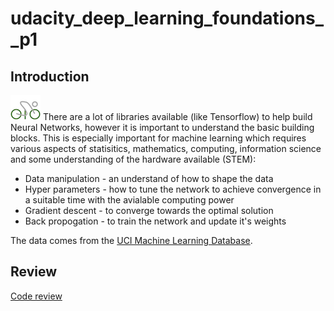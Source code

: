 # udacity_deep_learning_foundations__p1

## Introduction

![alt text](https://github.com/dcarlyle/udacity_deep_learning_foundations__p1/blob/master/cyclenetlogo.png "Cycle net") There are a lot of libraries available (like Tensorflow) to help build Neural Networks, however it is important to understand the basic building blocks. This is especially important for machine learning which requires various aspects of statisitics, mathematics, computing, information science and some understanding of the hardware available (STEM):

+ Data manipulation - an understand of how to shape the data
+ Hyper parameters - how to tune the network to achieve convergence in a suitable time with the avialable computing power
+ Gradient descent - to converge towards the optimal solution
+ Back propogation - to train the network and update it's weights

The data comes from the [UCI Machine Learning Database](https://archive.ics.uci.edu/ml/datasets/Bike+Sharing+Dataset "Data set").

## Review
[Code review](https://github.com/dcarlyle/udacity_deep_learning_foundations__p1/blob/master/Udacity%20Reviews.pdf "Code reivew")
